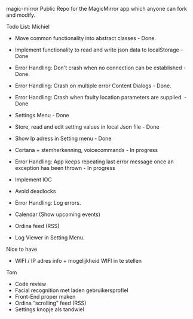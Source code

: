  magic-mirror
Public Repo for the MagicMirror app which anyone can fork and modify.

Todo List:
Michiel
* Move common functionality into abstract classes - Done.
* Implement functionality to read and write json data to localStorage - Done
* Error Handling: Don't crash when no connection can be established - Done.
* Error Handling: Crash on multiple error Content Dialogs - Done.
* Error Handling: Crash when faulty location parameters are supplied. - Done
* Settings Menu - Done
* Store, read and edit setting values in local Json file - Done
* Show Ip adress in Setting menu - Done

* Cortana + stemherkenning, voicecommands - In progress
* Error Handling: App keeps repeating last error message once an exception has been thrown - In progress
* Implement IOC
* Avoid deadlocks
* Error Handling: Log errors.
* Calendar (Show upcoming events)
* Ordina feed (RSS)
* Log Viewer in Setting Menu.

Nice to have
* WIFI / IP adres info + mogelijkheid WIFI in te stellen


Tom
* Code review
* Facial recognition met laden gebruikersprofiel
* Front-End proper maken
* Ordina “scrolling” feed (RSS)
* Settings knopje als tandwiel

